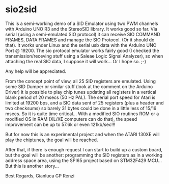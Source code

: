 # sio2sid

This is a semi-working demo of a SID Emulator using two PWM channels with Arduino UNO R3 and the StereoSID library.
It works good so far. Via serial (using a semi-emulated SIO protocol) it can receive SIO COMMAND FRAMES, DATA FRAMES and manage the SIO Protocol. (Or it should do that).
It works under Linux and the serial usb data with the Arduino UNO Port @ 19200.
The sio protocol emulator works fairly good (I checked the transmission/receving stuff using a Saleae Logic Signal Analyzer), so when attaching the real SIO data, I suppose it will work... Or I hope so. ;-)

Any help will be appreciated.

From the concept point of view, all 25 SID registers are emulated. Using some SID Dumper or similar stuff (look at the comment on the Arduino Driver) it is possible to play chip tunes updating all registers in a vertical blank period of 20 msecs (50 Hz PAL). The serial port speed for Atari is limited at 19200 bps, and a SIO data sent of 25 registers (plus a header and two checksums) so barely 31 bytes could be done in a little less of 15/16 msecs. So it is quite time critical... With a modified SIO routines ROM or a modified OS in RAM (XL/XE computers can do that), the speed improvement can be up to 57.6k or even 121kb/sec!!!

But for now this is an experimental project and when the ATARI 130XE will play the chiptunes, the goal will be reached.

After that, if there is enough request I can start to build up a custom board, but the goal will be another: programming the SID registers as in a working address space area, using the SPI65 project based on STM32F429 MCU... But this is another story...

Best Regards,
Gianluca GP Renzi
